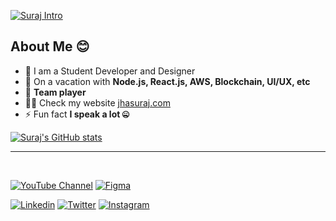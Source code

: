 [![Suraj Intro](https://user-images.githubusercontent.com/44930179/179933965-d5f0e35c-bb78-4850-ad44-af35c5a5f2ca.png)](https://jhasuraj.com/)
<!-- ![](https://visitor-badge.glitch.me/badge?page_id=jhasuraj01) -->

## About Me 😊
- 🌱 I am a Student Developer and Designer
- 🚀 On a vacation with **Node.js, React.js, AWS, Blockchain, UI/UX, etc**
- 👯 **Team player**
- 👨‍💻 Check my website [jhasuraj.com](https://jhasuraj.com)
- ⚡ Fun fact **I speak a lot 🤐**

[![Suraj's GitHub stats](https://github-readme-stats.vercel.app/api?username=jhasuraj01&bg_color=172030&title_color=00FFFF&show_icons=true&hide_border=true&text_color=fff&icon_color=E0FFFF)](https://github.com/jhasuraj01)

---

<!-- ![Suraj's GitHub Activity Graph](https://activity-graph.herokuapp.com/graph?username=jhasuraj01&theme=rogue&hide_border=true&area=true) -->

<!-- --- -->

<br>

[![YouTube Channel](https://img.shields.io/youtube/channel/views/UCtitLVuVrRAtBAkntabOvdg?style=social)](https://youtube.jhasuraj.com/)
[![Figma](https://img.shields.io/badge/Figma-%2B-blue?style=social&logo=figma)](https://figma.jhasuraj.com/)

[![Linkedin](https://img.shields.io/badge/Linkedin-%2B-blue?style=social&logo=linkedin)](https://linkedin.jhasuraj.com/)
[![Twitter](https://img.shields.io/twitter/follow/jhasuraj01?style=social)](https://twitter.jhasuraj.com/)
[![Instagram](https://img.shields.io/badge/Instagram-%2B-blue?style=social&logo=instagram)](https://instagram.jhasuraj.com/)
